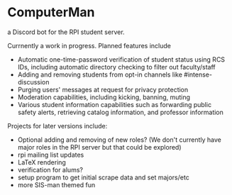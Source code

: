 # ComputerMan

a Discord bot for the RPI student server.

Currnently a work in progress. Planned features include

- Automatic one-time-password verification of student status using RCS IDs, including automatic directory checking to filter out faculty/staff
- Adding and removing students from opt-in channels like #intense-discussion
- Purging users' messages at request for privacy protection
- Moderation capabilities, including kicking, banning, muting
- Various student information capabilities such as forwarding public safety alerts, retrieving catalog information, and professor information

Projects for later versions include:

- Optional adding and removing of new roles? (We don't currently have major roles in the RPI server but that could be explored)
- rpi mailing list updates
- LaTeX rendering
- verification for alums?
- setup program to get initial scrape data and set majors/etc
- more SIS-man themed fun
